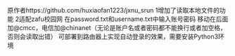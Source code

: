 原作者https://github.com/huxiaofan1223/jxnu_srun
1增加了读取本地文件的功能
2适配zafu校园网
在password.txt和username.txt中输入账号密码
移动在后面加@cmcc，电信加@chinanet（无论是账户名或者密码都不能换行或者加空格，否则会读取出错）
可部署到路由器上实现自动登录的效果，需要安装Python3环境